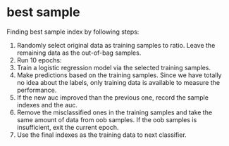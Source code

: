 # best sample
Finding best sample index by following steps:<br />
1. Randomly select original data as training samples to ratio. Leave the remaining data as the out-of-bag samples.<br />
2. Run 10 epochs:<br />
3.    Train a logistic regression model via the selected training samples.<br />
4.    Make predictions based on the training samples. Since we have totally no idea about the labels, only training data is available to measure the performance.<br />
5.    If the new auc improved than the previous one, record the sample indexes and the auc.<br />
6.    Remove the misclassified ones in the training samples and take the same amount of data from oob samples. If the oob samples is insufficient, exit the current epoch.<br />
7. Use the final indexes as the training data to next classifier.<br />
